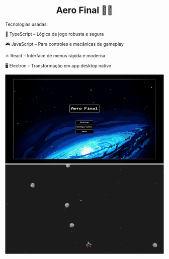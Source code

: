 <h1 align="center">Aero Final 🚀👾</h1>

<p>Tecnologias usadas:<p>
<p>🎯 TypeScript – Lógica de jogo robusta e segura<p>
<p>🎮 JavaScript – Para controles e mecânicas de gameplay<p>
<p>⚛️ React – Interface de menus rápida e moderna<p>
<p>🖥️ Electron – Transformação em app desktop nativo<p>

![Menu](./public/Menu.png)
![Jogo](./public/EmJogo.png)
